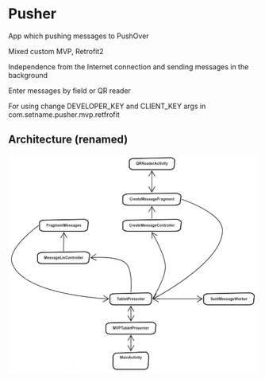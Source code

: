 # Pusher
App which pushing messages to PushOver

Mixed custom MVP, Retrofit2

Independence from the Internet connection and sending messages in the background

Enter messages by field or QR reader

For using change DEVELOPER_KEY and CLIENT_KEY args in com.setname.pusher.mvp.retfrofit

Architecture (renamed)
-----------

![Image](https://github.com/setnameinc/Pusher/blob/master/scheme.jpg?raw=true)

